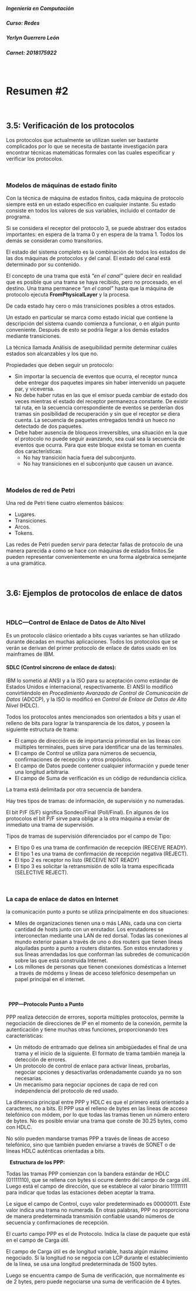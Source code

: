 ##### Ingeniería en Computación
##### Curso: Redes
##### Yerlyn Guerrero León
##### Carnet: 2018175922  

&nbsp;  

# **Resumen #2**

&nbsp;

## **3.5: Verificación de los protocolos**

Los protocolos que actualmente se utilizan suelen ser bastante complicados por lo que se necesita de bastante investigación para encontrar técnicas matemáticas formales con las cuales especificar y verificar los protocolos.

 &nbsp;

### **Modelos de máquinas de estado finito**

Con la técnica de máquina de estados finitos, cada máquina de protocolo siempre está en un estado específico en cualquier instante. Su estado consiste en todos los valores de sus variables, incluido el contador de programa.

Si se considera el receptor del protocolo 3, se puede abstraer dos estados importantes: en espera de la trama 0 y en espera de la trama 1. Todos los demás se consideran como transitorios.

El estado del sistema completo es la combinación de todos los estados de las dos máquinas de protocolos y del canal. El estado del canal está determinado por su contenido.

El concepto de una trama que está *"en el canal”* quiere decir en realidad que es posible que una trama se haya recibido, pero no procesado, en el destino. Una trama permanece *“en el canal”* hasta que la máquina de protocolo ejecuta **FromPhysicalLayer** y la procesa.

De cada estado hay cero o más transiciones posibles a otros estados.

Un estado en particular se marca como estado inicial que contiene la descripción del sistema cuando comienza a funcionar, o en algún punto conveniente. Después de esto se podría llegar a los demás estados mediante transiciones.

La técnica llamada Análisis de asequibilidad permite determinar cuáles estados son alcanzables y los que no.

Propiedades que deben seguir un protocolo:

* Sin importar la secuencia de eventos que ocurra, el receptor nunca debe entregar dos paquetes impares sin haber intervenido un paquete par, y viceversa.
* No debe haber rutas en las que el emisor pueda cambiar de estado dos veces mientras el estado del receptor permanezca constante. De existir tal ruta, en la secuencia correspondiente de eventos se perderían dos
tramas sin posibilidad de recuperación y sin que el receptor se diera cuenta. La secuencia de paquetes entregados tendrá un hueco no detectado de dos paquetes.
* Debe haber ausencia de bloqueos irreversibles, una situación en la que el protocolo no puede seguir avanzando, sea cual sea la secuencia de eventos que ocurra. Para que este bloque exista se toman en cuenta dos características:
    * No hay transición hacia fuera del subconjunto.
    * No hay transiciones en el subconjunto que causen un avance.

&nbsp;

### **Modelos de red de Petri**

Una red de Petri tiene cuatro elementos básicos:

* Lugares.
* Transiciones.
* Arcos.
* Tokens.

Las redes de Petri pueden servir para detectar fallas de protocolo de una manera parecida a como se hace con máquinas de estados finitos.Se pueden representar convenientemente en una forma algebraica semejante
a una gramática.

&nbsp;

## **3.6: Ejemplos de protocolos de enlace de datos**

&nbsp;

### **HDLC—Control de Enlace de Datos de Alto Nivel**

Es un protocolo clásico orientado a bits cuyas variantes se han utilizado durante décadas en muchas aplicaciones. Todos los protocolos que se verán se derivan del primer protocolo de enlace de datos usado en los mainframes de IBM.

#### **SDLC (Control síncrono de enlace de datos):**

IBM lo sometió al ANSI y a la ISO para su aceptación como estándar de Estados Unidos e internacional, respectivamente. El ANSI lo modificó convirtiéndolo en *Procedimiento Avanzado de Control de Comunicación de Datos* (ADCCP), y la ISO lo modificó en *Control de Enlace de Datos de Alto Nivel* (HDLC).

Todos los protocolos antes mencionados son orientados a bits y usan el relleno de bits para lograr la transparencia de los datos, y poseen la siguiente estructura de trama:

* El campo de dirección es de importancia primordial en las líneas con múltiples terminales, pues sirve para identificar una de las terminales.
* El campo de Control se utiliza para números de secuencia, confirmaciones de recepción y
otros propósitos.
* El campo de Datos puede contener cualquier información y puede tener una longitud arbitraria.
* El campo de Suma de verificación es un código de redundancia cíclica.

La trama está delimitada por otra secuencia de bandera.

Hay tres tipos de tramas: de información, de supervisión y no numeradas.

El bit P/F (S/F) significa Sondeo/Final (Poll/Final). En algunos de los protocolos el bit P/F sirve para obligar a la otra máquina a enviar de inmediato una trama de supervisión.

Tipos de tramas de supervisión diferenciados por el campo de Tipo:

* El tipo 0 es una trama de confirmación de recepción (RECEIVE READY).
* El tipo 1 es una trama de confirmación de recepción negativa (REJECT).
* El tipo 2 es receptor no listo (RECEIVE NOT READY)
* El tipo 3 es solicitar la retransmisión de sólo la trama especificada (SELECTIVE REJECT).

&nbsp;

### **La capa de enlace de datos en Internet**

la comunicación punto a punto se utiliza principalmente en dos situaciones:

* Miles de organizaciones tienen una o más LANs, cada una con cierta cantidad de hosts junto con un enrutador. Los enrutadores se interconectan mediante una LAN de red dorsal. Todas las conexiones al mundo exterior pasan a través de uno o dos routers que tienen líneas alquiladas punto a punto a routers distantes. Son estos enrutadores y sus líneas arrendadas los que conforman las subredes de comunicación sobre las que está construida Internet.
* Los millones de personas que tienen conexiones domésticas a Internet a través de módems y líneas de acceso telefónico desempeñan un papel principal en el internet.

&nbsp;

#### &nbsp; **PPP—Protocolo Punto a Punto**

PPP realiza detección de errores, soporta múltiples protocolos, permite la negociación de direcciones de IP en el momento de la conexión, permite la autenticación y tiene muchas otras funciones, proporcionando tres características:

* Un método de entramado que delinea sin ambigüedades el final de una trama y el inicio
de la siguiente. El formato de trama también maneja la detección de errores.
* Un protocolo de control de enlace para activar líneas, probarlas, negociar opciones y desactivarlas ordenadamente cuando ya no son necesarias.
* Un mecanismo para negociar opciones de capa de red con independencia del protocolo
de red usado.

La diferencia principal entre PPP y HDLC es que el primero está orientado a caracteres, no a bits. El PPP usa el relleno de bytes en las líneas de acceso telefónico con módem, por lo que todas las tramas tienen un número entero de bytes. No es posible enviar una trama que conste de 30.25 bytes, como con HDLC.

No sólo pueden mandarse tramas PPP a través de líneas de acceso telefónico, sino que también pueden enviarse a través de SONET o de líneas HDLC auténticas orientadas a bits.

**&nbsp;&nbsp;&nbsp;Estructura de los PPP:**

Todas las tramas PPP comienzan con la bandera estándar de HDLC (01111110), que se rellena con bytes si ocurre dentro del campo de carga útil. Luego está el campo de dirección, que se establece al valor binario 11111111 para indicar que todas las estaciones deben aceptar la trama.

Le sigue el campo de Control, cuyo valor predeterminado es 00000011. Este valor indica una trama no numerada. En otras palabras, PPP no proporciona de manera predeterminada transmisión confiable usando números de secuencia y confirmaciones de recepción.

El cuarto campo PPP es el de Protocolo. Indica la clase de paquete que está en el campo de Carga útil.

El campo de Carga útil es de longitud variable, hasta algún máximo negociado. Si la longitud no se negocia con LCP durante el establecimiento de la línea, se usa una longitud predeterminada de 1500 bytes.

Luego se encuentra campo de Suma de verificación, que normalmente
es de 2 bytes, pero puede negociarse una suma de verificación de 4 bytes.
